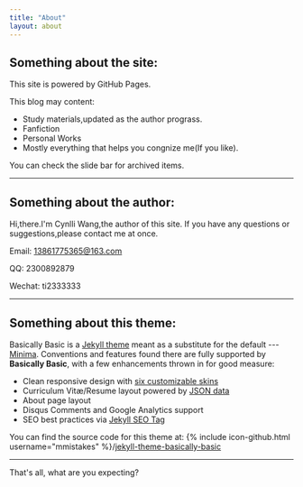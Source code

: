 ```yaml
---
title: "About"
layout: about
---
```

## Something about the site:
This site is powered by GitHub Pages.

This blog may content:
* Study materials,updated as the author prograss.
* Fanfiction
* Personal Works
* Mostly everything that helps you congnize me(If you like). 

You can check the slide bar for archived items.

***

## Something about the author:

Hi,there.I'm Cynlli Wang,the author of this site.
If you have any questions or suggestions,please contact me at once.

Email: 13861775365@163.com

QQ: 2300892879

Wechat: ti2333333

***

## Something about this theme:

Basically Basic is a [Jekyll theme](https://jekyllrb.com/docs/themes/) meant as a substitute for the default --- [Minima](https://github.com/jekyll/minima). Conventions and features found there are fully supported by **Basically Basic**, with a few enhancements thrown in for good measure:

- Clean responsive design with [six customizable skins](#skin)
- Curriculum Vitæ/Resume layout powered by [JSON data](http://registry.jsonresume.org/)
- About page layout
- Disqus Comments and Google Analytics support
- SEO best practices via [Jekyll SEO Tag](https://github.com/jekyll/jekyll-seo-tag/)

You can find the source code for this theme at: {% include icon-github.html username="mmistakes" %}/[jekyll-theme-basically-basic](https://github.com/mmistakes/jekyll-theme-basically-basic)

***

That's all, what are you expecting?
